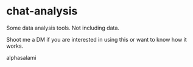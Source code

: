 # chat-analysis

Some data analysis tools. Not including data.

Shoot me a DM if you are interested in using this or want to know how it works.

alphasalami
